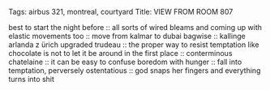 Tags: airbus 321, montreal, courtyard
Title: VIEW FROM ROOM 807
  
best to start the night before :: all sorts of wired bleams and coming up with elastic movements too :: move from kalmar to dubai bagwise :: kallinge arlanda z ürich upgraded trudeau :: the proper way to resist temptation like chocolate is not to let it be around in the first place :: conterminous chatelaine :: it can be easy to confuse boredom with hunger :: fall into temptation, perversely ostentatious :: god snaps her fingers and everything turns into shit